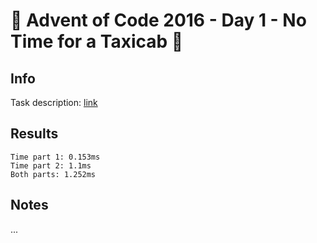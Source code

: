 # 🎄 Advent of Code 2016 - Day 1 - No Time for a Taxicab 🎄

## Info

Task description: [link](https://adventofcode.com/2016/day/1)

## Results

```
Time part 1: 0.153ms
Time part 2: 1.1ms
Both parts: 1.252ms
```

## Notes

...
